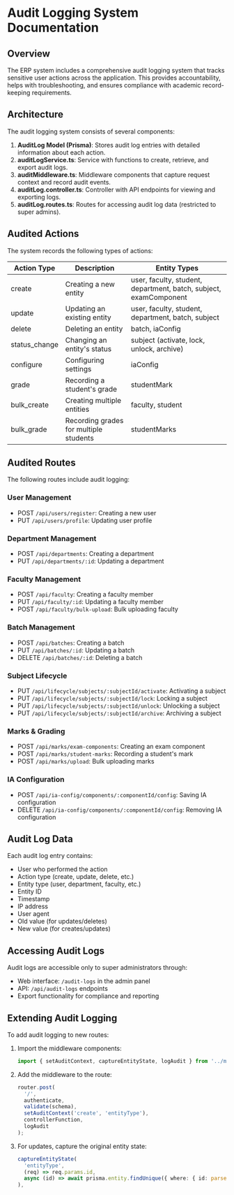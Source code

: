 # Audit Logging System Documentation

## Overview

The ERP system includes a comprehensive audit logging system that tracks sensitive user actions across the application. This provides accountability, helps with troubleshooting, and ensures compliance with academic record-keeping requirements.

## Architecture

The audit logging system consists of several components:

1. **AuditLog Model (Prisma)**: Stores audit log entries with detailed information about each action.
2. **auditLogService.ts**: Service with functions to create, retrieve, and export audit logs.
3. **auditMiddleware.ts**: Middleware components that capture request context and record audit events.
4. **auditLog.controller.ts**: Controller with API endpoints for viewing and exporting logs.
5. **auditLog.routes.ts**: Routes for accessing audit log data (restricted to super admins).

## Audited Actions

The system records the following types of actions:

| Action Type | Description | Entity Types |
|-------------|-------------|--------------|
| create | Creating a new entity | user, faculty, student, department, batch, subject, examComponent |
| update | Updating an existing entity | user, faculty, student, department, batch, subject |
| delete | Deleting an entity | batch, iaConfig |
| status_change | Changing an entity's status | subject (activate, lock, unlock, archive) |
| configure | Configuring settings | iaConfig |
| grade | Recording a student's grade | studentMark |
| bulk_create | Creating multiple entities | faculty, student |
| bulk_grade | Recording grades for multiple students | studentMarks |

## Audited Routes

The following routes include audit logging:

### User Management
- POST `/api/users/register`: Creating a new user
- PUT `/api/users/profile`: Updating user profile

### Department Management
- POST `/api/departments`: Creating a department
- PUT `/api/departments/:id`: Updating a department

### Faculty Management
- POST `/api/faculty`: Creating a faculty member
- PUT `/api/faculty/:id`: Updating a faculty member
- POST `/api/faculty/bulk-upload`: Bulk uploading faculty

### Batch Management
- POST `/api/batches`: Creating a batch
- PUT `/api/batches/:id`: Updating a batch
- DELETE `/api/batches/:id`: Deleting a batch

### Subject Lifecycle
- PUT `/api/lifecycle/subjects/:subjectId/activate`: Activating a subject
- PUT `/api/lifecycle/subjects/:subjectId/lock`: Locking a subject
- PUT `/api/lifecycle/subjects/:subjectId/unlock`: Unlocking a subject
- PUT `/api/lifecycle/subjects/:subjectId/archive`: Archiving a subject

### Marks & Grading
- POST `/api/marks/exam-components`: Creating an exam component
- POST `/api/marks/student-marks`: Recording a student's mark
- POST `/api/marks/upload`: Bulk uploading marks

### IA Configuration
- POST `/api/ia-config/components/:componentId/config`: Saving IA configuration
- DELETE `/api/ia-config/components/:componentId/config`: Removing IA configuration

## Audit Log Data

Each audit log entry contains:

- User who performed the action
- Action type (create, update, delete, etc.)
- Entity type (user, department, faculty, etc.)
- Entity ID
- Timestamp
- IP address
- User agent
- Old value (for updates/deletes)
- New value (for creates/updates)

## Accessing Audit Logs

Audit logs are accessible only to super administrators through:

- Web interface: `/audit-logs` in the admin panel
- API: `/api/audit-logs` endpoints
- Export functionality for compliance and reporting

## Extending Audit Logging

To add audit logging to new routes:

1. Import the middleware components:
   ```typescript
   import { setAuditContext, captureEntityState, logAudit } from '../middleware/auditMiddleware';
   ```

2. Add the middleware to the route:
   ```typescript
   router.post(
     '/', 
     authenticate, 
     validate(schema),
     setAuditContext('create', 'entityType'),
     controllerFunction,
     logAudit
   );
   ```

3. For updates, capture the original entity state:
   ```typescript
   captureEntityState(
     'entityType',
     (req) => req.params.id,
     async (id) => await prisma.entity.findUnique({ where: { id: parseInt(id) } })
   ),
   ``` 